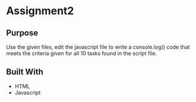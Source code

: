 # Assignment2

## Purpose 
Use the given files, edit the javascript file to write a console.log() code that meets the criteria given for all 10 tasks found in the script file. 



## Built With
* HTML
* Javascript


